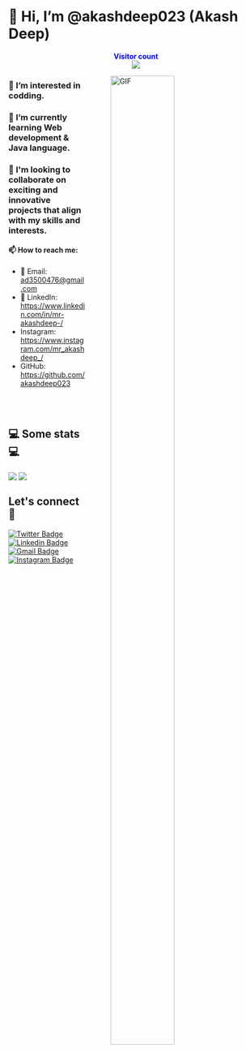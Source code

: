 # 👋 Hi, I’m @akashdeep023 (Akash Deep) 
<p align="center"> 
  <b style="color: blue;  ">Visitor count</b>
  <br>
  <img src="https://profile-counter.glitch.me/akashdeep023/count.svg" />
</p>
<img align="right" alt="GIF" src="https://i.giphy.com/media/L1R1tvI9svkIWwpVYr/giphy.webp" width="50%" height="70%" style="margin:0 50px;"> 

### 👀 I’m interested in codding.
### 🌱 I’m currently learning Web development & Java language.
### 💞️ I'm looking to collaborate on exciting and innovative projects that align with my skills and interests.
####    📫 How to reach me:

  - 📧 Email: ad3500476@gmail.com  
  - 🔗 LinkedIn: https://www.linkedin.com/in/mr-akashdeep-/  
  - Instagram: https://www.instagram.com/mr_akashdeep_/  
  - GitHub: https://github.com/akashdeep023


</br></br>
<h2>💻 Some stats 💻</h2>


<div>
<a hrefgithub.com/akashdeep023">
  <img align="center" src="https://github-readme-stats.vercel.app/api?username=akashdeep023&show_icons=true&theme=tokyonight&show=reviews,discussions_started,discussions_answered,prs_merged,prs_merged_percentage&hide=["contribs","issues"]"/>
</a>
<a href="https://github.com/akashdeep023">
  <img align="center" src="https://github-readme-stats.vercel.app/api/top-langs/?username=akashdeep023&theme=tokyonight&layout=donut-vertical"/>
</a>

</div>










##  Let's connect :speech_balloon:
[![Twitter Badge](https://img.shields.io/badge/-@Neel_3056-1ca0f1?style=flat-square&labelColor=1ca0f1&logo=twitter&logoColor=white&link=https://twitter.com/ashwanisng)](https://twitter.com/Neel_3056) [![Linkedin Badge](https://img.shields.io/badge/-Neel-blue?style=flat-square&logo=Linkedin&logoColor=white&link=https://www.linkedin.com/in/gorasiyaneel/)](https://www.linkedin.com/in/gorasiyaneel/) [![Gmail Badge](https://img.shields.io/badge/-mgorasiya1974@gmail.com-c14438?style=flat-square&logo=Gmail&logoColor=white&link=mailto:ashwanicena5@gmail.com)](mailto:mgorasiya1974@gmail.com) [![Instagram Badge](https://img.shields.io/badge/-@Neel-e4405f?style=flat-square&labelColor=f94877&logo=instagram&logoColor=white&link=https://www.instagram.com/Neel/)](https://www.instagram.com/neelg._.3056/)

